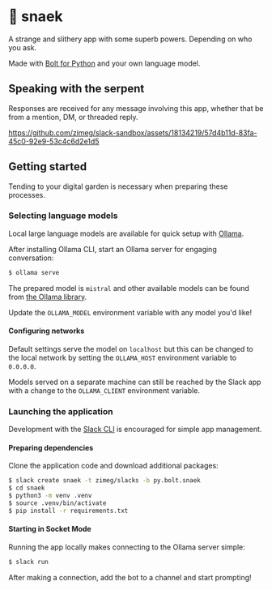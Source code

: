 # 🐍 snaek

A strange and slithery app with some superb powers. Depending on who you ask.

Made with [Bolt for Python][bolt] and your own language model.

## Speaking with the serpent

Responses are received for any message involving this app, whether that be from
a mention, DM, or threaded reply.

https://github.com/zimeg/slack-sandbox/assets/18134219/57d4b11d-83fa-45c0-92e9-53c4c6d2e1d5

## Getting started

Tending to your digital garden is necessary when preparing these processes.

### Selecting language models

Local large language models are available for quick setup with [Ollama][ollama].

After installing Ollama CLI, start an Ollama server for engaging conversation:

```sh
$ ollama serve
```

The prepared model is `mistral` and other available models can be found from
[the Ollama library][models].

Update the `OLLAMA_MODEL` environment variable with any model you'd like!

#### Configuring networks

Default settings serve the model on `localhost` but this can be changed to the
local network by setting the `OLLAMA_HOST` environment variable to `0.0.0.0`.

Models served on a separate machine can still be reached by the Slack app with
a change to the `OLLAMA_CLIENT` environment variable.

### Launching the application

Development with the [Slack CLI][cli] is encouraged for simple app management.

#### Preparing dependencies

Clone the application code and download additional packages:

```sh
$ slack create snaek -t zimeg/slacks -b py.bolt.snaek
$ cd snaek
$ python3 -m venv .venv
$ source .venv/bin/activate
$ pip install -r requirements.txt
```

#### Starting in Socket Mode

Running the app locally makes connecting to the Ollama server simple:

```sh
$ slack run
```

After making a connection, add the bot to a channel and start prompting!

<!-- a collection of links -->
[bolt]: https://github.com/slackapi/bolt-python
[cli]: https://api.slack.com/automation/cli
[models]: https://ollama.com/library
[ollama]: https://ollama.com
